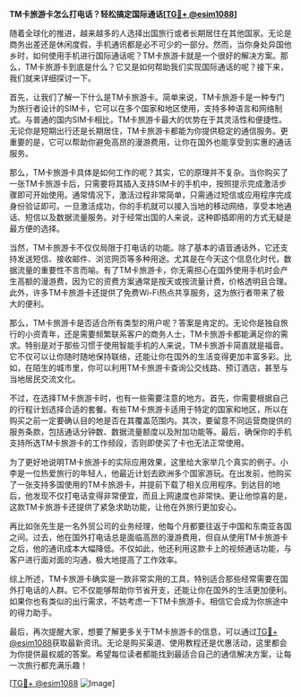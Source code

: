 **TM卡旅游卡怎么打电话？轻松搞定国际通话[[TG💪+ @esim1088](https://t.me/s/esim1088)]**

随着全球化的推进，越来越多的人选择出国旅行或者长期居住在其他国家。无论是商务出差还是休闲度假，手机通讯都是必不可少的一部分。然而，当你身处异国他乡时，如何使用手机进行国际通话呢？TM卡旅游卡就是一个很好的解决方案。那么，TM卡旅游卡到底是什么？它又是如何帮助我们实现国际通话的呢？接下来，我们就来详细探讨一下。

首先，让我们了解一下什么是TM卡旅游卡。简单来说，TM卡旅游卡是一种专门为旅行者设计的SIM卡，它可以在多个国家和地区使用，支持多种语言和网络制式。与普通的国内SIM卡相比，TM卡旅游卡最大的优势在于其灵活性和便捷性。无论你是短期出行还是长期居住，TM卡旅游卡都能为你提供稳定的通信服务。更重要的是，它可以帮助你避免高昂的漫游费用，让你在国外也能享受到实惠的通话服务。

那么，TM卡旅游卡具体是如何工作的呢？其实，它的原理并不复杂。当你购买了一张TM卡旅游卡后，只需要将其插入支持SIM卡的手机中，按照提示完成激活步骤即可开始使用。通常情况下，激活过程非常简单，只需通过短信或应用程序完成身份验证即可。一旦激活成功，你的手机就可以接入当地的移动网络，享受本地通话、短信以及数据流量服务。对于经常出国的人来说，这种即插即用的方式无疑是最方便的选择。

当然，TM卡旅游卡不仅仅局限于打电话的功能。除了基本的语音通话外，它还支持发送短信、接收邮件、浏览网页等多种用途。尤其是在今天这个信息化时代，数据流量的重要性不言而喻。有了TM卡旅游卡，你无需担心在国外使用手机时会产生高额的漫游费，因为它的资费方案通常是按天或按流量计费，价格透明且合理。此外，许多TM卡旅游卡还提供了免费Wi-Fi热点共享服务，这为旅行者带来了极大的便利。

那么，TM卡旅游卡是否适合所有类型的用户呢？答案是肯定的。无论你是独自旅行的小资青年，还是需要频繁联系客户的商务人士，TM卡旅游卡都能满足你的需求。特别是对于那些习惯于使用智能手机的人来说，TM卡旅游卡简直就是福音。它不仅可以让你随时随地保持联络，还能让你在国外的生活变得更加丰富多彩。比如，在陌生的城市里，你可以利用TM卡旅游卡查询公交线路、预订酒店，甚至与当地居民交流文化。

不过，在选择TM卡旅游卡时，也有一些需要注意的地方。首先，你需要根据自己的行程计划选择合适的套餐。有些TM卡旅游卡适用于特定的国家和地区，所以在购买之前一定要确认目的地是否在其覆盖范围内。其次，要留意不同运营商提供的服务条款，包括通话分钟数、数据流量额度以及附加功能等。最后，确保你的手机支持所选TM卡旅游卡的工作频段，否则即使买了卡也无法正常使用。

为了更好地说明TM卡旅游卡的实际应用效果，这里给大家举几个真实的例子。小李是一位热爱旅行的年轻人，他最近计划去欧洲多个国家游玩。在出发前，他购买了一张支持多国使用的TM卡旅游卡，并提前下载了相关应用程序。到达目的地后，他发现不仅打电话变得非常便宜，而且上网速度也非常快。更让他惊喜的是，这款TM卡旅游卡还提供了紧急求助功能，让他在外旅行更加安心。

再比如张先生是一名外贸公司的业务经理，他每个月都要往返于中国和东南亚各国之间。过去，他在国外打电话总是面临高昂的漫游费用，但自从使用TM卡旅游卡之后，他的通讯成本大幅降低。不仅如此，他还利用这款卡上的视频通话功能，与客户进行面对面的沟通，极大地提高了工作效率。

综上所述，TM卡旅游卡确实是一款非常实用的工具，特别适合那些经常需要在国外打电话的人群。它不仅能够帮助你节省开支，还能让你在国外的生活更加便利。如果你也有类似的出行需求，不妨考虑一下TM卡旅游卡。相信它会成为你旅途中的得力助手。

最后，再次提醒大家，想要了解更多关于TM卡旅游卡的信息，可以通过[TG💪+ @esim1088](https://t.me/s/esim1088)获取最新资讯。无论是购买渠道、使用教程还是优惠活动，这里都会为你提供最权威的答案。希望每位读者都能找到最适合自己的通信解决方案，让每一次旅行都充满乐趣！

[[TG💪+ @esim1088](https://t.me/s/esim1088) ![Image](https://i.postimg.cc/4NQfJmqS/Snipaste-2025-05-13-00-14-12.png)]